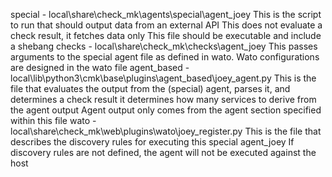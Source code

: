 special - local\share\check_mk\agents\special\agent_joey
    This is the script to run that should output data from an external API
    This does not evaluate a check result, it fetches data only
    This file should be executable and include a shebang
checks - local\share\check_mk\checks\agent_joey
    This passes arguments to the special agent file as defined in wato. Wato configurations are designed in the wato file
agent_based - local\lib\python3\cmk\base\plugins\agent_based\joey_agent.py
    This is the file that evaluates the output from the (special) agent, parses it, and determines a check result
    it determines how many services to derive from the agent output
    Agent output only comes from the agent section specified within this file
wato - local\share\check_mk\web\plugins\wato\joey_register.py
    This is the file that describes the discovery rules for executing this special agent_joey
    If discovery rules are not defined, the agent will not be executed against the host